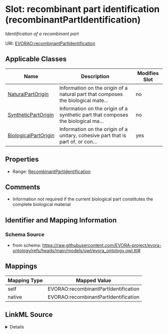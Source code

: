 

# Slot: recombinant part identification (recombinantPartIdentification)


_Identification of a recombinant part_





URI: [EVORAO:recombinantPartIdentification](https://raw.githubusercontent.com/EVORA-project/evora-ontology/refs/heads/main/models/owl/evora_ontology.owl.ttl#recombinantPartIdentification)



<!-- no inheritance hierarchy -->





## Applicable Classes

| Name | Description | Modifies Slot |
| --- | --- | --- |
| [NaturalPartOrigin](NaturalPartOrigin.md) | Information on the origin of a natural part that composes the biological mate... |  no  |
| [SyntheticPartOrigin](SyntheticPartOrigin.md) | Information on the origin of a synthetic part that composes the biological ma... |  no  |
| [BiologicalPartOrigin](BiologicalPartOrigin.md) | Information on the origin of a unitary, cohesive part that is part of, or con... |  yes  |







## Properties

* Range: [RecombinantPartIdentification](RecombinantPartIdentification.md)





## Comments

* Information not required if the current biological part constitutes the complete biological material

## Identifier and Mapping Information







### Schema Source


* from schema: https://raw.githubusercontent.com/EVORA-project/evora-ontology/refs/heads/main/models/owl/evora_ontology.owl.ttl#




## Mappings

| Mapping Type | Mapped Value |
| ---  | ---  |
| self | EVORAO:recombinantPartIdentification |
| native | EVORAO:recombinantPartIdentification |




## LinkML Source

<details>
```yaml
name: recombinantPartIdentification
description: Identification of a recombinant part
title: recombinant part identification
comments:
- Information not required if the current biological part constitutes the complete
  biological material
from_schema: https://raw.githubusercontent.com/EVORA-project/evora-ontology/refs/heads/main/models/owl/evora_ontology.owl.ttl#
rank: 1000
alias: recombinantPartIdentification
domain_of:
- BiologicalPartOrigin
range: RecombinantPartIdentification
required: false
multivalued: false

```
</details>